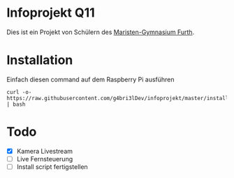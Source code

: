 # Infoprojekt Q11 
Dies ist ein Projekt von Schülern des [Maristen-Gymnasium Furth](https://www.maristen-gymnasium.de/).

# Installation
Einfach diesen command auf dem Raspberry Pi ausführen
```
curl -o- https://raw.githubusercontent.com/g4bri3lDev/infoprojekt/master/installscript.sh | bash
```

# Todo

- [x] Kamera Livestream 
- [ ] Live Fernsteuerung 
- [ ] Install script fertigstellen
